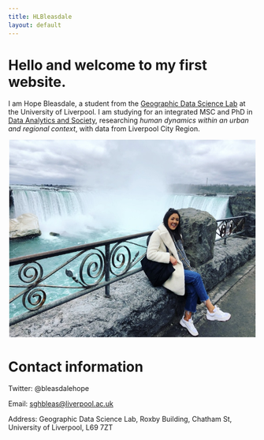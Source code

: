 ```yaml
---
title: HLBleasdale
layout: default
---
```


# Hello and welcome to my first website.

I am Hope Bleasdale, a student from the [Geographic Data Science Lab](https://www.liverpool.ac.uk/geographic-data-science/) at the University of Liverpool. I am studying for an integrated MSC and PhD in [Data Analytics and Society](https://datacdt.org/), researching *human dynamics within an urban and regional context*, with data from Liverpool City Region. 

<p align="center">
  <img width="500" height="400" src="IMG_4216[3751].jpg">
</p>




# Contact information

Twitter: @bleasdalehope

Email: sghbleas@liverpool.ac.uk

Address: Geographic Data Science Lab, Roxby Building, Chatham St, University of Liverpool, L69 7ZT
